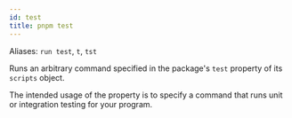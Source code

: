 ```yaml
---
id: test
title: pnpm test
---
```


Aliases: `run test`, `t`, `tst`

Runs an arbitrary command specified in the package's `test` property of its
`scripts` object. 

The intended usage of the property is to specify a command that runs unit or
integration testing for your program.
